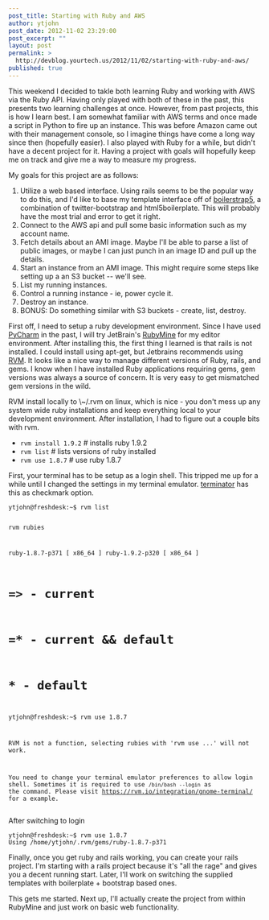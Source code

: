 ```yaml
---
post_title: Starting with Ruby and AWS
author: ytjohn
post_date: 2012-11-02 23:29:00
post_excerpt: ""
layout: post
permalink: >
  http://devblog.yourtech.us/2012/11/02/starting-with-ruby-and-aws/
published: true
---
```

<p>This weekend I decided to takle both learning Ruby and working with AWS
via the Ruby API. Having only played with both of these in the past,
this presents two learning challenges at once. However, from past
projects, this is how I learn best. I am somewhat familiar with AWS
terms and once made a script in Python to fire up an instance. This was
before Amazon came out with their management console, so I imagine
things have come a long way since then (hopefully easier). I also played
with Ruby for a while, but didn't have a decent project for it. Having a
project with goals will hopefully keep me on track and give me a way to
measure my progress.</p>
<p>My goals for this project are as follows:</p>
<ol>
<li>Utilize a web based interface. Using rails seems to be the popular
    way to do this, and I'd like to base my template interface off of
    <a href="https://github.com/ytjohn/boilerstrap5">boilerstrap5</a>, a combination of twitter-bootstrap and
    html5boilerplate. This will probably have the most trial and error
    to get it right.</li>
<li>Connect to the AWS api and pull some basic information such as my
    account name.</li>
<li>Fetch details about an AMI image. Maybe I'll be able to parse a list
    of public images, or maybe I can just punch in an image ID and pull
    up the details.</li>
<li>Start an instance from an AMI image. This might require some steps
    like setting up a an S3 bucket -- we'll see.</li>
<li>List my running instances.</li>
<li>Control a running instance - ie, power cycle it.</li>
<li>Destroy an instance.</li>
<li>BONUS: Do something similar with S3 buckets - create, list, destroy.</li>
</ol>
<p>First off, I need to setup a ruby development environment. Since I have
used <a href="http://blog.yourtech.us/feeds/posts/www.jetbrains.com/pycharm/">PyCharm</a> in the past, I will try JetBrain's <a href="http://www.jetbrains.com/ruby/">RubyMine</a> for my
editor environment. After installing this, the first thing I learned is
that rails is not installed. I could install using apt-get, but
Jetbrains recommends using <a href="">RVM</a>. It looks like a nice way to manage
different versions of Ruby, rails, and gems. I know when I have
installed Ruby applications requiring gems, gem versions was always a
source of concern. It is very easy to get mismatched gem versions in the
wild.</p>
<p>RVM install locally to \~/.rvm on linux, which is nice - you don't mess
up any system wide ruby installations and keep everything local to your
development environment. After installation, I had to figure out a
couple bits with rvm.</p>
<ul>
<li><code>rvm install 1.9.2</code> # installs ruby 1.9.2</li>
<li><code>rvm list</code> # lists versions of ruby installed</li>
<li><code>rvm use 1.8.7</code> # use ruby 1.8.7</li>
</ul>
<p>First, your terminal has to be setup as a login shell. This tripped me
up for a while until I changed the settings in my terminal emulator.
<a href="http://software.jessies.org/terminator">terminator</a> has this as checkmark option.</p>
<pre><code>ytjohn@freshdesk:~$ rvm list

rvm rubies

   ruby-1.8.7-p371 [ x86_64 ]
   ruby-1.9.2-p320 [ x86_64 ]

# =&gt; - current
# =* - current &amp;&amp; default
#  * - default

ytjohn@freshdesk:~$ rvm use 1.8.7

RVM is not a function, selecting rubies with 'rvm use ...' will not work.

You need to change your terminal emulator preferences to allow login shell.
Sometimes it is required to use `/bin/bash --login` as the command.
Please visit https://rvm.io/integration/gnome-terminal/ for a example.
</code></pre>
<p>After switching to login</p>
<pre><code>ytjohn@freshdesk:~$ rvm use 1.8.7
Using /home/ytjohn/.rvm/gems/ruby-1.8.7-p371
</code></pre>
<p>Finally, once you get ruby and rails working, you can create your rails
project. I'm starting with a rails project because it's "all the rage"
and gives you a decent running start. Later, I'll work on switching the
supplied templates with boilerplate + bootstrap based ones.</p>
<p>This gets me started. Next up, I'll actually create the project from
within RubyMine and just work on basic web functionality.</p>
